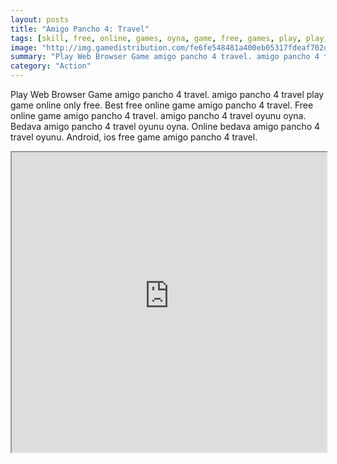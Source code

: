 ```yaml
---
layout: posts
title: "Amigo Pancho 4: Travel"
tags: [skill, free, online, games, oyna, game, free, games, play, play, games]
image: "http://img.gamedistribution.com/fe6fe548481a400eb05317fdeaf702d6.jpg"
summary: "Play Web Browser Game amigo pancho 4 travel. amigo pancho 4 travel play game online only free. Best free online game amigo pancho 4 travel. Free online game amigo pancho 4 travel. amigo pancho 4 travel oyunu oyna. Bedava amigo pancho 4 travel oyunu oyna. Online bedava amigo pancho 4 travel oyunu. Android, ios free game amigo pancho 4 travel."
category: "Action"
---
```


Play Web Browser Game amigo pancho 4 travel. amigo pancho 4 travel play game online only free. Best free online game amigo pancho 4 travel. Free online game amigo pancho 4 travel. amigo pancho 4 travel oyunu oyna. Bedava amigo pancho 4 travel oyunu oyna. Online bedava amigo pancho 4 travel oyunu. Android, ios free game amigo pancho 4 travel.

<iframe width="100%" height="480px;" src="http://flash.gamedistribution.com?game=fe6fe548481a400eb05317fdeaf702d6"></iframe>